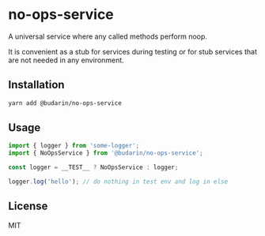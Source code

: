 # no-ops-service

A universal service where any called methods perform noop.

It is convenient as a stub for services during testing or for stub services that are not needed in any environment.

## Installation

```bash
yarn add @budarin/no-ops-service
```

## Usage

```ts
import { logger } from 'some-logger';
import { NoOpsService } from '@budarin/no-ops-service';

const logger = __TEST__ ? NoOpsService : logger;

logger.log('hello'); // do nothing in test env and log in else
```

## License

MIT
